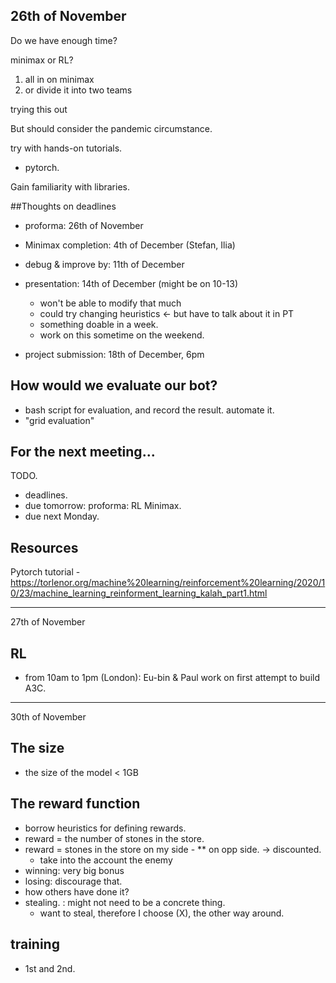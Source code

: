 26th of November
---
Do we have enough time?

minimax or RL?
1. all in on minimax
2. or divide it into two teams

trying this out


But should consider the pandemic circumstance.

try with hands-on tutorials.
 - pytorch.

Gain familiarity with libraries.

 
 
##Thoughts on deadlines
- proforma: 26th of November

- Minimax completion: 4th of December (Stefan, Ilia)
- debug & improve by: 11th of December
- presentation: 14th of December (might be on 10-13)
  - won't be able to modify that much 
  - could try changing heuristics <- but have to talk about it in PT
  - something doable in a week.
  - work on this sometime on the weekend.
- project submission: 18th of December, 6pm


## How would we evaluate our bot?
- bash script for evaluation, and record the result. automate it. 
- "grid evaluation"

 
 
## For the next meeting...
TODO.
- deadlines. 
- due tomorrow: proforma: RL Minimax. 
- due next Monday. 


## Resources
Pytorch tutorial - https://torlenor.org/machine%20learning/reinforcement%20learning/2020/10/23/machine_learning_reinforment_learning_kalah_part1.html



---
27th of November

## RL
- from 10am to 1pm (London): Eu-bin & Paul work on first attempt to build A3C. 




---
30th of November

## The size
- the size of the model < 1GB


## The reward function
- borrow heuristics for defining rewards.
- reward = the number of stones in the store.
- reward = stones in the store on my side - ** on opp side. -> discounted. 
  - take into the account the enemy
- winning: very big bonus
- losing: discourage that.
- how others have done it?
- stealing.  : might not need to be a concrete thing.
  - want to steal, therefore I choose (X), the other way around.
  
  
## training
- 1st and 2nd.
